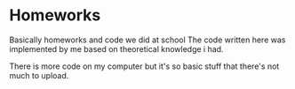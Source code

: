 # Homeworks
Basically homeworks and code we did at school
The code written here was implemented by me based on theoretical knowledge i had.

There is more code on my computer but it's so basic stuff that there's not much to upload.
